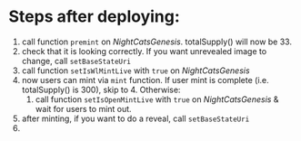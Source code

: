 # Steps after deploying:

1. call function `premint` on *NightCatsGenesis*. totalSupply() will now be 33.
2. check that it is looking correctly. If you want unrevealed image to change, call `setBaseStateUri`
3. call function `setIsWlMintLive` with `true` on *NightCatsGenesis*
4. now users can mint via `mint` function. If user mint is complete (i.e. totalSupply() is 300), skip to 4. Otherwise:
   1. call function `setIsOpenMintLive` with `true` on *NightCatsGenesis* & wait for users to mint out.
5. after minting, if you want to do a reveal, call `setBaseStateUri`
6. 
